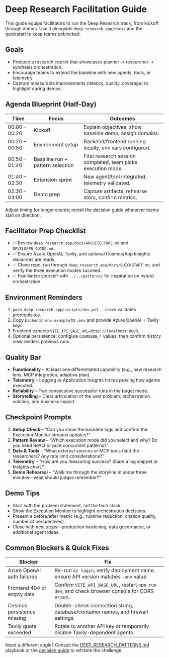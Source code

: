 # Deep Research Facilitation Guide

This guide equips facilitators to run the Deep Research track, from kickoff through demos. Use it alongside `deep_research_app/docs/` and the quickstart to keep teams unblocked.

## Goals

- Produce a research copilot that showcases planner → researcher → synthesis orchestration.
- Encourage teams to extend the baseline with new agents, tools, or telemetry.
- Capture measurable improvements (latency, quality, coverage) to highlight during demos.

## Agenda Blueprint (Half-Day)

| Time | Focus | Outcomes |
| --- | --- | --- |
| 00:00 – 00:20 | Kickoff | Explain objectives, show baseline demo, assign domains. |
| 00:20 – 00:50 | Environment setup | Backend/frontend running locally, env vars configured. |
| 00:50 – 01:40 | Baseline run + pattern selection | First research session completed, team picks execution mode. |
| 01:40 – 02:30 | Extension sprint | New agent/tool integrated, telemetry validated. |
| 02:30 – 03:00 | Demo prep | Capture artifacts, rehearse story, confirm metrics. |

Adjust timing for longer events; revisit the decision guide whenever teams stall on direction.

## Facilitator Prep Checklist

- ✅ Review `deep_research_app/docs/ARCHITECTURE.md` and `DEVELOPER_GUIDE.md`.
- ✅ Ensure Azure OpenAI, Tavily, and optional Cosmos/App Insights resources are ready.
- ✅ Clone repo, run through `deep_research_app/docs/QUICKSTART.md`, and verify the three execution modes succeed.
- ✅ Familiarize yourself with `../../patterns/` for inspiration on hybrid orchestration.

## Environment Reminders

1. `pwsh deep_research_app/scripts/dev.ps1 --check` validates prerequisites.
2. Copy `backend/.env.example` to `.env` and provide Azure OpenAI + Tavily keys.
3. Frontend expects `VITE_API_BASE_URL=http://localhost:8000`.
4. Optional persistence: configure `COSMOSDB_*` values, then confirm history view renders previous runs.

## Quality Bar

- **Functionality** – At least one differentiated capability (e.g., new research lens, MCP integration, adaptive plan).
- **Telemetry** – Logging or Application Insights traces proving how agents executed.
- **Reliability** – Two consecutive successful runs in the target mode.
- **Storytelling** – Clear articulation of the user problem, orchestration solution, and business impact.

## Checkpoint Prompts

1. **Setup Check** – “Can you show the backend logs and confirm the Execution Monitor streams updates?”
2. **Pattern Review** – “Which execution mode did you select and why? Do you need ReAct or pure concurrent patterns?”
3. **Data & Tools** – “What external sources or MCP tools feed the researchers? Any rate limit considerations?”
4. **Telemetry** – “How are you measuring success? Share a log snippet or Insights chart.”
5. **Demo Rehearsal** – “Walk me through the storyline in under three minutes—what should judges remember?”

## Demo Tips

- Start with the problem statement, not the tech stack.
- Show the Execution Monitor to highlight orchestration decisions.
- Present a before/after metric (e.g., runtime reduction, citation quality, number of perspectives).
- Close with next steps—production hardening, data governance, or additional agent ideas.

## Common Blockers & Quick Fixes

| Blocker | Fix |
| --- | --- |
| Azure OpenAI auth failures | Re-run `az login`, verify deployment name, ensure API version matches `.env` value. |
| Frontend 404 or empty data | Confirm `VITE_API_BASE_URL`, restart `npm run dev`, and check browser console for CORS errors. |
| Cosmos persistence missing | Double-check connection string, database/container names, and firewall settings. |
| Tavily quota exceeded | Rotate to another API key or temporarily disable Tavily-dependent agents. |

Need a different angle? Consult the [DEEP_RESEARCH_PATTERNS.md](./DEEP_RESEARCH_PATTERNS.md) playbook or the [decision guide](./DEEP_RESEARCH_DECISION_GUIDE.md) to reframe the challenge.
